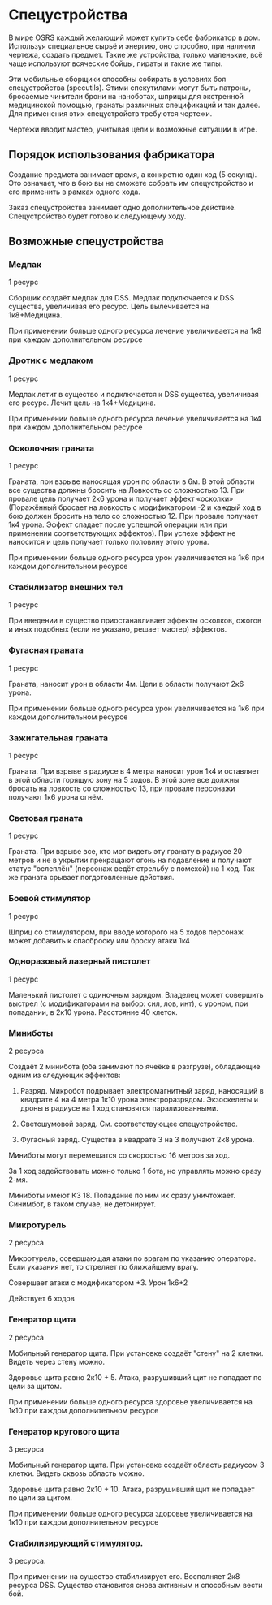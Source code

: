 # Спецустройства

В мире OSRS каждый желающий может купить себе фабрикатор в дом.
Используя специальное сырьё и энергию, оно способно, при наличии
чертежа, создать предмет. Такие же устройства, только маленькие, всё
чаще используют всяческие бойцы, пираты и такие же типы.

Эти мобильные сборщики способны собирать в условиях боя спецустройства
(specutils). Этими спекутилами могут быть патроны, бросаемые чинители
брони на наноботах, шприцы для экстренной медицинской помощью, гранаты
различных спецификаций и так далее. Для применения этих спецустройств
требуются чертежи.

Чертежи вводит мастер, учитывая цели и возможные ситуации в игре.

## Порядок использования фабрикатора
Создание предмета занимает время, а конкретно один ход (5 секунд). Это означает, что в бою вы не сможете собрать им спецустройство и его применить в рамках одного хода.

Заказ спецустройства занимает одно дополнительное действие. Cпецустройство будет готово к следующему ходу.

## Возможные спецустройства

### Медпак

1 ресурс

Сборщик создаёт медпак для DSS. Медпак подключается к DSS существа, увеличивая его ресурс. Цель
вылечивается на 1к8+Медицина.

При применении больше одного ресурса лечение увеличивается на 1к8 при
каждом дополнительном ресурсе

### Дротик с медпаком

1 ресурс

Медпак летит в существо и подключается к DSS существа, увеличивая его ресурс. Лечит цель на
1к4+Медицина.

При применении больше одного ресурса лечение увеличивается на 1к4 при
каждом дополнительном ресурсе

### Осколочная граната

1 ресурс

Граната, при взрыве наносящая урон по области в 6м. В этой области все
существа должны бросить на Ловкость со сложностью 13. При провале цель
получает 2к6 урона и получает эффект «осколки» (Поражённый бросает на
ловкость с модификатором -2 и каждый ход в бою должен бросить на тело со
сложностью 12. При провале получает 1к4 урона. Эффект спадает после
успешной операции или при применении соответствующих эффектов). При
успехе эффект не наносится и цель получает только половину этого урона.

При применении больше одного ресурса урон увеличивается на 1к6 при
каждом дополнительном ресурсе

### Стабилизатор внешних тел

1 ресурс

При введении в существо приостанавливает эффекты осколков, ожогов и иных подобных (если не указано, решает мастер) эффектов.

### Фугасная граната

1 ресурс

Граната, наносит урон в области 4м. Цели в области получают 2к6 урона.

При применении больше одного ресурса урон увеличивается на 1к6 при
каждом дополнительном ресурсе

### Зажигательная граната

1 ресурс

Граната. При взрыве в радиусе в 4 метра наносит урон 1к4 и оставляет в
этой области горящую зону на 5 ходов. В этой зоне все должны бросать на
ловкость со сложностью 13, при провале персонажи получают 1к6 урона
огнём.

### Световая граната

1 ресурс

Граната. При взрыве все, кто мог видеть эту гранату в радиусе 20 метров и не в укрытии прекращают огонь на подавление и получают статус "ослеплён" (персонаж ведёт стрельбу с помехой) на 1 ход. Так же граната срывает погдотовленные действия.

### Боевой стимулятор

1 ресурс

Шприц со стимулятором, при вводе которого на 5 ходов персонаж может добавить к спасброску или броску атаки 1к4

### Одноразовый лазерный пистолет

1 ресурс

Маленький пистолет с одиночным зарядом. Владелец может совершить выстрел (с модификаторами на выбор: сил, лов, инт), с уроном, при попадании, в 2к10 урона. Расстояние 40 клеток.

### Миниботы
2 ресурса

Создаёт 2 минибота (оба занимают по ячеёке в разгрузе), обладающие одним из следующих эффектов:

1. Разряд. Микробот подрывает электромагнитный заряд, наносящий в квадрате 4 на 4 метра 1к10 урона электроразрядом.
Экзоскелеты и дроны в радиусе на 1 ход становятся парализованными.

2. Светошумовой заряд. См. соответствующее спецустройство.

3. Фугасный заряд. Существа в квадрате 3 на 3 получают 2к8 урона.

Миниботы могут перемещатся со скоростью 16 метров за ход.

За 1 ход задействовать можно только 1 бота, но управлять можно сразу 2-мя.

Миниботы имеют КЗ 18. Попадание по ним их сразу уничтожает. Синимбот, в таком случае, не детонирует.

### Микротурель

2 ресурса

Микротурель, совершающая атаки по врагам по указанию оператора. Если указания нет, то стреляет по ближайшему врагу.

Совершает атаки с модификатором +3. Урон 1к6+2

Действует 6 ходов

### Генератор щита
2 ресурса

Мобильный генератор щита. При установке создаёт "стену" на 2 клетки. Видеть через стену можно.

Здоровье щита равно 2к10 + 5. Атака, разрушивший щит не попадает по цели за щитом.

При применении больше одного ресурса здоровье увеличивается на 1к10 при
каждом дополнительном ресурсе

### Генератор кругового щита

3 ресурса

Мобильный генератор щита. При установке создаёт область радиусом 3 клетки. Видеть сквозь область можно.

Здоровье щита равно 2к10 + 10. Атака, разрушивший щит не попадает по цели за щитом.

При применении больше одного ресурса здоровье увеличивается на 1к10 при каждом дополнительном ресурсе

### Стабилизирующий стимулятор.

3 ресурса.

При применении на существо стабилизирует его. Восполняет 2к8 ресурса DSS. Существо становится снова активным и способным вести бой.
